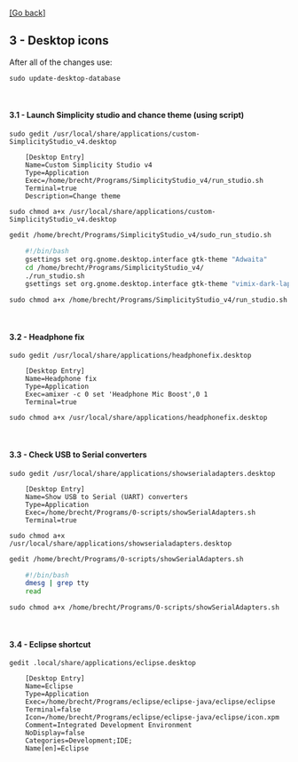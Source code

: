 [[Go back]](README.md)

## 3 - Desktop icons

After all of the changes use:
```
sudo update-desktop-database
```

<br/>

#### 3.1 - Launch Simplicity studio and chance theme (using script)
```
sudo gedit /usr/local/share/applications/custom-SimplicityStudio_v4.desktop

    [Desktop Entry]
    Name=Custom Simplicity Studio v4
    Type=Application
    Exec=/home/brecht/Programs/SimplicityStudio_v4/run_studio.sh
    Terminal=true
    Description=Change theme
```

```
sudo chmod a+x /usr/local/share/applications/custom-SimplicityStudio_v4.desktop
```

```bash
gedit /home/brecht/Programs/SimplicityStudio_v4/sudo_run_studio.sh

    #!/bin/bash
    gsettings set org.gnome.desktop.interface gtk-theme "Adwaita"
    cd /home/brecht/Programs/SimplicityStudio_v4/
    ./run_studio.sh
    gsettings set org.gnome.desktop.interface gtk-theme "vimix-dark-laptop-ruby"
```

```
sudo chmod a+x /home/brecht/Programs/SimplicityStudio_v4/run_studio.sh
```

<br/>

#### 3.2 - Headphone fix
```
sudo gedit /usr/local/share/applications/headphonefix.desktop

    [Desktop Entry]
    Name=Headphone fix
    Type=Application
    Exec=amixer -c 0 set 'Headphone Mic Boost',0 1
    Terminal=true
```

```
sudo chmod a+x /usr/local/share/applications/headphonefix.desktop
```

<br/>

#### 3.3 - Check USB to Serial converters
```
sudo gedit /usr/local/share/applications/showserialadapters.desktop

    [Desktop Entry]
    Name=Show USB to Serial (UART) converters
    Type=Application
    Exec=/home/brecht/Programs/0-scripts/showSerialAdapters.sh
    Terminal=true
```

```
sudo chmod a+x /usr/local/share/applications/showserialadapters.desktop
```

```bash
gedit /home/brecht/Programs/0-scripts/showSerialAdapters.sh

    #!/bin/bash
    dmesg | grep tty
    read
```

```
sudo chmod a+x /home/brecht/Programs/0-scripts/showSerialAdapters.sh
```

<br/>

#### 3.4 - Eclipse shortcut
```
gedit .local/share/applications/eclipse.desktop

    [Desktop Entry]
    Name=Eclipse
    Type=Application
    Exec=/home/brecht/Programs/eclipse/eclipse-java/eclipse/eclipse
    Terminal=false
    Icon=/home/brecht/Programs/eclipse/eclipse-java/eclipse/icon.xpm
    Comment=Integrated Development Environment
    NoDisplay=false
    Categories=Development;IDE;
    Name[en]=Eclipse
```
